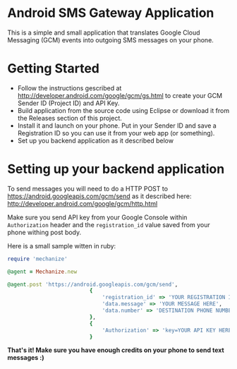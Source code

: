 Android SMS Gateway Application
===============

This is a simple and small application that translates Google Cloud Messaging (GCM) events into outgoing SMS messages on your phone.

Getting Started
===============
* Follow the instructions gescribed at http://developer.android.com/google/gcm/gs.html to create your GCM Sender ID (Project ID) and API Key.
* Build application from the source code using Eclipse or download it from the Releases section of this project.
* Install it and launch on your phone. Put in your Sender ID and save a Registration ID so you can use it from your web app (or something).
* Set up you backend application as it described below

Setting up your backend application 
===============

To send messages you will need to do a HTTP POST to https://android.googleapis.com/gcm/send as it described here:
http://developer.android.com/google/gcm/http.html

Make sure you send API key from your Google Console within `Authorization` header and the `registration_id` value saved from your phone withing post body. 

Here is a small sample witten in ruby:
```ruby
require 'mechanize'

@agent = Mechanize.new

@agent.post 'https://android.googleapis.com/gcm/send',
                          {
                              'registration_id' => 'YOUR REGISTRATION ID VALUE',
                              'data.message' => 'YOUR MESSAGE HERE',
                              'data.number' => 'DESTINATION PHONE NUMBER HERE'
                          },
                          {
                              'Authorization' => 'key=YOUR API KEY HERE'
                          }
```
**That's it! Make sure you have enough credits on your phone to send text messages :)**
